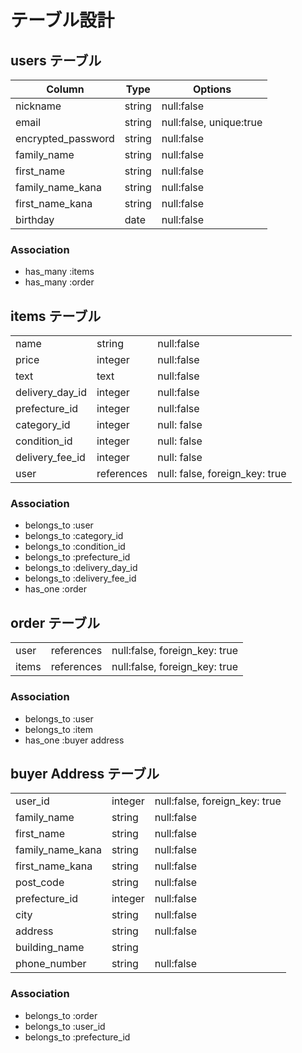 # テーブル設計

## users テーブル

| Column             | Type   | Options    |
| ------------------ | ------ | -----------|
| nickname           | string | null:false | 
| email              | string | null:false, unique:true | 
| encrypted_password | string | null:false | 
| family_name        | string | null:false | 
| first_name         | string | null:false | 
| family_name_kana   | string | null:false | 
| first_name_kana    | string | null:false | 
| birthday           | date   | null:false | 

### Association 

- has_many :items
- has_many :order

## items テーブル

|               |         |                                | 
| ------------- | ------- | ------------------------------ | 
| name          | string  | null:false                     | 
| price         | integer | null:false                     | 
| text          | text    | null:false                     | 
| delivery_day_id| integer| null:false                     | 
| prefecture_id | integer | null:false                     | 
| category_id   | integer | null: false                    | 
| condition_id  | integer | null: false                    | 
| delivery_fee_id| integer| null: false                    | 
| user         |references| null: false, foreign_key: true | 

### Association

- belongs_to :user 
- belongs_to :category_id
- belongs_to :condition_id
- belongs_to :prefecture_id
- belongs_to :delivery_day_id
- belongs_to :delivery_fee_id
- has_one :order

## order テーブル

|        |           |                                | 
| -------| -------   | ------------------------------ | 
| user   | references| null:false, foreign_key: true  |
| items  | references| null:false, foreign_key: true  |

### Association

- belongs_to :user
- belongs_to :item
- has_one :buyer address

## buyer Address テーブル

|                  |         |                               | 
| ---------------- | ------- | ----------------------------- | 
| user_id          | integer | null:false, foreign_key: true | 
| family_name      | string  | null:false                    | 
| first_name       | string  | null:false                    | 
| family_name_kana | string  | null:false                    | 
| first_name_kana  | string  | null:false                    | 
| post_code        | string  | null:false                    | 
| prefecture_id    | integer | null:false                    | 
| city             | string  | null:false                    | 
| address          | string  | null:false                    | 
| building_name    | string  |                               | 
| phone_number     | string  | null:false                    | 

### Association

- belongs_to :order
- belongs_to :user_id
- belongs_to :prefecture_id